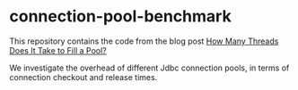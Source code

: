 connection-pool-benchmark
=========================

This repository contains the code from the blog post [How Many Threads Does It Take to Fill a Pool?](http://wix.io/2013/06/12/how-many-threads-does-it-take-to-fill-a-pool/)

We investigate the overhead of different Jdbc connection pools, in terms of connection checkout and release times.


